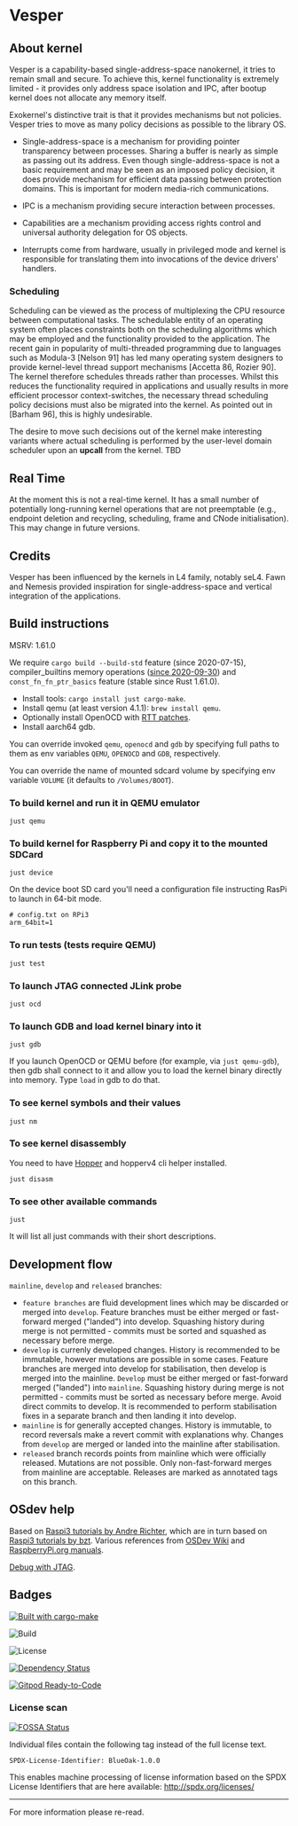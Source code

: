 # Vesper

## About kernel

Vesper is a capability-based single-address-space nanokernel, it tries to remain small and secure. To achieve this, kernel functionality is extremely limited - it provides only address space isolation and IPC, after bootup kernel does not allocate any memory itself.

Exokernel's distinctive trait is that it provides mechanisms but not policies. Vesper tries to move as many policy decisions as possible to the library OS.

* Single-address-space is a mechanism for providing pointer transparency between processes. Sharing a buffer is nearly as simple as passing out its address. Even though single-address-space is not a basic requirement and may be seen as an imposed policy decision, it does provide mechanism for efficient data passing between protection domains. This is important for modern media-rich communications.

* IPC is a mechanism providing secure interaction between processes.

* Capabilities are a mechanism providing access rights control and universal authority delegation for OS objects.

* Interrupts come from hardware, usually in privileged mode and kernel is responsible for translating them into invocations of the device drivers' handlers.

### Scheduling

Scheduling can be viewed as the process of multiplexing the CPU resource between computational tasks. The schedulable entity of an operating system often places constraints both on the scheduling algorithms which may be employed and the functionality provided to the application. The recent gain in popularity of multi-threaded programming due to languages such as Modula-3 [Nelson 91] has led many operating system designers to provide kernel-level thread support mechanisms [Accetta 86, Rozier 90]. The kernel therefore schedules threads rather than processes. Whilst this reduces the functionality required in applications and usually results in more efficient processor context-switches, the necessary thread scheduling policy decisions must also be migrated into the kernel. As pointed out in [Barham 96], this is highly undesirable.

The desire to move such decisions out of the kernel make interesting variants where actual scheduling is performed by the user-level domain scheduler upon an **upcall** from the kernel. TBD

## Real Time

At the moment this is not a real-time kernel. It has a small number of potentially long-running kernel operations that are not preemptable (e.g., endpoint deletion and recycling, scheduling, frame and CNode initialisation). This may change in future versions.

## Credits

Vesper has been influenced by the kernels in L4 family, notably seL4. Fawn and Nemesis provided inspiration for single-address-space and vertical integration of the applications.

## Build instructions

MSRV: 1.61.0

We require `cargo build --build-std` feature (since 2020-07-15), compiler_builtins memory operations ([since 2020-09-30](https://github.com/rust-lang/rust/pull/77284)) and `const_fn_fn_ptr_basics` feature (stable since Rust 1.61.0).

* Install tools: `cargo install just cargo-make`.
* Install qemu (at least version 4.1.1): `brew install qemu`.
* Optionally install OpenOCD with [RTT patches](http://openocd.zylin.com/#/c/4055/11).
* Install aarch64 gdb.

You can override invoked `qemu`, `openocd` and `gdb` by specifying full paths to them as env variables `QEMU`, `OPENOCD` and `GDB`, respectively.

You can override the name of mounted sdcard volume by specifying env variable `VOLUME` (it defaults to `/Volumes/BOOT`).

### To build kernel and run it in QEMU emulator

```
just qemu
```

### To build kernel for Raspberry Pi and copy it to the mounted SDCard

```
just device
```

On the device boot SD card you'll need a configuration file instructing RasPi to launch in 64-bit mode.

```
# config.txt on RPi3
arm_64bit=1
```

### To run tests (tests require QEMU)

```
just test
```

### To launch JTAG connected JLink probe

```
just ocd
```

### To launch GDB and load kernel binary into it

```
just gdb
```

If you launch OpenOCD or QEMU before (for example, via `just qemu-gdb`), then gdb shall connect to it and allow you to load the kernel binary directly into memory. Type `load` in gdb to do that.

### To see kernel symbols and their values

```
just nm
```

### To see kernel disassembly

You need to have [Hopper](https://hopperapp.com) and hopperv4 cli helper installed.

```
just disasm
```

### To see other available commands

```
just
```

It will list all just commands with their short descriptions.

## Development flow

`mainline`, `develop` and `released` branches:

- `feature branches` are fluid development lines which may be discarded or merged into `develop`. Feature branches must be either merged or fast-forward merged ("landed") into develop. Squashing history during merge is not permitted - commits must be sorted and squashed as necessary before merge.
- `develop` is currenly developed changes. History is recommended to be immutable, however mutations are possible in some cases. Feature branches are merged into develop for stabilisation, then develop is merged into the mainline. `Develop` must be either merged or fast-forward merged ("landed") into `mainline`. Squashing history during merge is not permitted - commits must be sorted as necessary before merge. Avoid direct commits to develop. It is recommended to perform stabilisation fixes in a separate branch and then landing it into develop.
- `mainline` is for generally accepted changes. History is immutable, to record reversals make a revert commit with explanations why. Changes from `develop` are merged or landed into the mainline after stabilisation.
- `released` branch records points from mainline which were officially released. Mutations are not possible. Only non-fast-forward merges from mainline are acceptable. Releases are marked as annotated tags on this branch.

## OSdev help

Based on [Raspi3 tutorials by Andre Richter](https://github.com/rust-embedded/rust-raspi3-tutorial/blob/master/05_uart0/src/uart.rs),
which are in turn based on [Raspi3 tutorials by bzt](https://github.com/bztsrc/raspi3-tutorial/).
Various references from [OSDev Wiki](https://wiki.osdev.org/Raspberry_Pi_Bare_Bones) and [RaspberryPi.org manuals](https://www.raspberrypi.org/app/uploads/2012/02/BCM2835-ARM-Peripherals.pdf).

[Debug with JTAG](doc/rpi3_jtag.md).

## Badges

[![Built with cargo-make](https://sagiegurari.github.io/cargo-make/assets/badges/cargo-make.svg)](https://sagiegurari.github.io/cargo-make)

![Build](https://github.com/metta-systems/vesper/workflows/Build/badge.svg)

![License](https://raster.shields.io/badge/license-BlueOak%20with%20restrictions-blue.png)

[![Dependency Status](https://deps.rs/repo/github/metta-systems/vesper/status.svg)](https://deps.rs/repo/github/metta-systems/vesper)

[![Gitpod Ready-to-Code](https://img.shields.io/badge/Gitpod-Ready--to--Code-blue?logo=gitpod)](https://gitpod.io/#https://github.com/metta-systems/vesper)

### License scan

[![FOSSA Status](https://app.fossa.com/api/projects/git%2Bgithub.com%2Fmetta-systems%2Fvesper.svg?type=large)](https://app.fossa.com/projects/git%2Bgithub.com%2Fmetta-systems%2Fvesper?ref=badge_large)

Individual files contain the following tag instead of the full license text.

    SPDX-License-Identifier: BlueOak-1.0.0

This enables machine processing of license information based on the SPDX
License Identifiers that are here available: http://spdx.org/licenses/

----

For more information please re-read.
